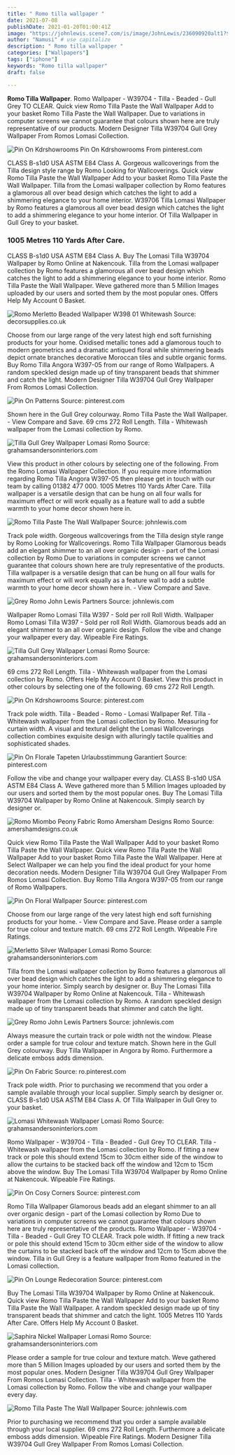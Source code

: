 ```yaml
---
title: " Romo tilla wallpaper "
date: 2021-07-08
publishDate: 2021-01-20T01:00:41Z
image: "https://johnlewis.scene7.com/is/image/JohnLewis/236090920alt1?$rsp-pdp-port-320$"
author: "Namusi" # use capitalize
description: " Romo tilla wallpaper "
categories: ["Wallpapers"]
tags: ["iphone"]
keywords: "Romo tilla wallpaper"
draft: false

---
```



**Romo Tilla Wallpaper**. Romo Wallpaper - W39704 - Tilla - Beaded - Gull Grey TO CLEAR. Quick view Romo Tilla Paste the Wall Wallpaper Add to your basket Romo Tilla Paste the Wall Wallpaper. Due to variations in computer screens we cannot guarantee that colours shown here are truly representative of our products. Modern Designer Tilla W39704 Gull Grey Wallpaper From Romos Lomasi Collection.

![Pin On Kdrshowrooms](https://i.pinimg.com/originals/fc/6f/f1/fc6ff193f19952c443e74a04b512b21c.jpg "Pin On Kdrshowrooms")
Pin On Kdrshowrooms From pinterest.com


CLASS B-s1d0 USA ASTM E84 Class A. Gorgeous wallcoverings from the Tilla design style range by Romo Looking for Wallcoverings. Quick view Romo Tilla Paste the Wall Wallpaper Add to your basket Romo Tilla Paste the Wall Wallpaper. Tilla from the Lomasi wallpaper collection by Romo features a glamorous all over bead design which catches the light to add a shimmering elegance to your home interior. W39706 Tilla Lomasi Wallpaper by Romo features a glamorous all over bead design which catches the light to add a shimmering elegance to your home interior. Of Tilla Wallpaper in Gull Grey to your basket.

### 1005 Metres 110 Yards After Care.

CLASS B-s1d0 USA ASTM E84 Class A. Buy The Lomasi Tilla W39704 Wallpaper by Romo Online at Nakencouk. Tilla from the Lomasi wallpaper collection by Romo features a glamorous all over bead design which catches the light to add a shimmering elegance to your home interior. Romo Tilla Paste the Wall Wallpaper. Weve gathered more than 5 Million Images uploaded by our users and sorted them by the most popular ones. Offers Help My Account 0 Basket.


![Romo Merletto Beaded Wallpaper W398 01 Whitewash](https://cdn11.bigcommerce.com/s-l2xlls5oyw/images/stencil/1280x1280/products/15327/20740/A9F095CD133936287867A2F3EC486934__31726.1594199557.jpg?c=1 "Romo Merletto Beaded Wallpaper W398 01 Whitewash")
Source: decorsupplies.co.uk

Choose from our large range of the very latest high end soft furnishing products for your home. Oxidised metallic tones add a glamorous touch to modern geometrics and a dramatic antiqued floral while shimmering beads depict ornate branches decorative Moroccan tiles and subtle organic forms. Buy Romo Tilla Angora W397-05 from our range of Romo Wallpapers. A random speckled design made up of tiny transparent beads that shimmer and catch the light. Modern Designer Tilla W39704 Gull Grey Wallpaper From Romos Lomasi Collection.

![Pin On Patterns](https://i.pinimg.com/originals/67/2a/bb/672abbcd86528b48ee2166f4eb26d684.jpg "Pin On Patterns")
Source: pinterest.com

Shown here in the Gull Grey colourway. Romo Tilla Paste the Wall Wallpaper. - View Compare and Save. 69 cms 272 Roll Length. Tilla - Whitewash wallpaper from the Lomasi collection by Romo.

![Tilla Gull Grey Wallpaper Lomasi Romo](https://ee-images-graham-sanderson.s3.amazonaws.com/ce-s3/1d061d95fc28a05ea925a51451659a1c4edf3497.jpg "Tilla Gull Grey Wallpaper Lomasi Romo")
Source: grahamsandersoninteriors.com

View this product in other colours by selecting one of the following. From the Romo Lomasi Wallpaper Collection. If you require more information regarding Romo Tilla Angora W397-05 then please get in touch with our team by calling 01382 477 000. 1005 Metres 110 Yards After Care. Tilla wallpaper is a versatile design that can be hung on all four walls for maximum effect or will work equally as a feature wall to add a subtle warmth to your home decor shown here in.

![Romo Tilla Paste The Wall Wallpaper](https://johnlewis.scene7.com/is/image/JohnLewis/236090920 "Romo Tilla Paste The Wall Wallpaper")
Source: johnlewis.com

Track pole width. Gorgeous wallcoverings from the Tilla design style range by Romo Looking for Wallcoverings. Romo Tilla Wallpaper Glamorous beads add an elegant shimmer to an all over organic design - part of the Lomasi collection by Romo Due to variations in computer screens we cannot guarantee that colours shown here are truly representative of the products. Tilla wallpaper is a versatile design that can be hung on all four walls for maximum effect or will work equally as a feature wall to add a subtle warmth to your home decor shown here in. - View Compare and Save.

![Grey Romo John Lewis Partners](https://johnlewis.scene7.com/is/image/JohnLewis/238375695?wid=160&amp;hei=213 "Grey Romo John Lewis Partners")
Source: johnlewis.com

Wallpaper Romo Lomasi Tilla W397 - Sold per roll Roll Width. Wallpaper Romo Lomasi Tilla W397 - Sold per roll Roll Width. Glamorous beads add an elegant shimmer to an all over organic design. Follow the vibe and change your wallpaper every day. Wipeable Fire Ratings.

![Tilla Gull Grey Wallpaper Lomasi Romo](https://ee-images-graham-sanderson.s3.amazonaws.com/ce-s3/6a4489713a39a454914ee54e0322487f21aaf0e0.jpg "Tilla Gull Grey Wallpaper Lomasi Romo")
Source: grahamsandersoninteriors.com

69 cms 272 Roll Length. Tilla - Whitewash wallpaper from the Lomasi collection by Romo. Offers Help My Account 0 Basket. View this product in other colours by selecting one of the following. 69 cms 272 Roll Length.

![Pin On Kdrshowrooms](https://i.pinimg.com/originals/fc/6f/f1/fc6ff193f19952c443e74a04b512b21c.jpg "Pin On Kdrshowrooms")
Source: pinterest.com

Track pole width. Tilla - Beaded - Romo - Lomasi Wallpaper Ref. Tilla - Whitewash wallpaper from the Lomasi collection by Romo. Measuring for curtain width. A visual and textural delight the Lomasi Wallcoverings collection combines exquisite design with alluringly tactile qualities and sophisticated shades.

![Pin On Florale Tapeten Urlaubsstimmung Garantiert](https://i.pinimg.com/736x/62/3a/2c/623a2c232c6a2392168eaad7c24cc3dc.jpg "Pin On Florale Tapeten Urlaubsstimmung Garantiert")
Source: pinterest.com

Follow the vibe and change your wallpaper every day. CLASS B-s1d0 USA ASTM E84 Class A. Weve gathered more than 5 Million Images uploaded by our users and sorted them by the most popular ones. Buy The Lomasi Tilla W39704 Wallpaper by Romo Online at Nakencouk. Simply search by designer or.

![Romo Miombo Peony Fabric Romo Amersham Designs Romo](https://www.amershamdesigns.co.uk/uploads/images/products/originals/amershamdesigns_romo_romomiombopeonyfabric_1552920326japurawallcoverings00.jpg "Romo Miombo Peony Fabric Romo Amersham Designs Romo")
Source: amershamdesigns.co.uk

Quick view Romo Tilla Paste the Wall Wallpaper Add to your basket Romo Tilla Paste the Wall Wallpaper. Quick view Romo Tilla Paste the Wall Wallpaper Add to your basket Romo Tilla Paste the Wall Wallpaper. Here at Select Wallpaper we can help you find the ideal product for your home decoration needs. Modern Designer Tilla W39704 Gull Grey Wallpaper From Romos Lomasi Collection. Buy Romo Tilla Angora W397-05 from our range of Romo Wallpapers.

![Pin On Floral Wallpaper](https://i.pinimg.com/736x/91/5f/c6/915fc6a90aabf45060a784de2c61a51c.jpg "Pin On Floral Wallpaper")
Source: pinterest.com

Choose from our large range of the very latest high end soft furnishing products for your home. - View Compare and Save. Please order a sample for true colour and texture match. 69 cms 272 Roll Length. Wipeable Fire Ratings.

![Merletto Silver Wallpaper Lomasi Romo](https://www.grahamsandersoninteriors.com/ce-s3/124323cf9759245de08ecab355734db4e70ebe81.jpg "Merletto Silver Wallpaper Lomasi Romo")
Source: grahamsandersoninteriors.com

Tilla from the Lomasi wallpaper collection by Romo features a glamorous all over bead design which catches the light to add a shimmering elegance to your home interior. Simply search by designer or. Buy The Lomasi Tilla W39704 Wallpaper by Romo Online at Nakencouk. Tilla - Whitewash wallpaper from the Lomasi collection by Romo. A random speckled design made up of tiny transparent beads that shimmer and catch the light.

![Grey Romo John Lewis Partners](https://johnlewis.scene7.com/is/image/JohnLewis/236090919?wid=160&amp;hei=213 "Grey Romo John Lewis Partners")
Source: johnlewis.com

Always measure the curtain track or pole width not the window. Please order a sample for true colour and texture match. Shown here in the Gull Grey colourway. Buy Tilla Wallpaper in Angora by Romo. Furthermore a delicate emboss adds dimension.

![Pin On Fabric](https://i.pinimg.com/originals/32/85/a6/3285a696f079ede3708113e1efc8116f.jpg "Pin On Fabric")
Source: ro.pinterest.com

Track pole width. Prior to purchasing we recommend that you order a sample available through your local supplier. Simply search by designer or. CLASS B-s1d0 USA ASTM E84 Class A. Of Tilla Wallpaper in Gull Grey to your basket.

![Lomasi Whitewash Wallpaper Lomasi Romo](https://www.grahamsandersoninteriors.com/ce-s3/184c92c525037314dde3de4b128c4e3935535ded.jpg "Lomasi Whitewash Wallpaper Lomasi Romo")
Source: grahamsandersoninteriors.com

Romo Wallpaper - W39704 - Tilla - Beaded - Gull Grey TO CLEAR. Tilla - Whitewash wallpaper from the Lomasi collection by Romo. If fitting a new track or pole this should extend 15cm to 30cm either side of the window to allow the curtains to be stacked back off the window and 12cm to 15cm above the window. Buy The Lomasi Tilla W39704 Wallpaper by Romo Online at Nakencouk. Wipeable Fire Ratings.

![Pin On Cosy Corners](https://i.pinimg.com/originals/84/af/30/84af30a0446a9801d2f183254b93d389.jpg "Pin On Cosy Corners")
Source: pinterest.com

Romo Tilla Wallpaper Glamorous beads add an elegant shimmer to an all over organic design - part of the Lomasi collection by Romo Due to variations in computer screens we cannot guarantee that colours shown here are truly representative of the products. Romo Wallpaper - W39704 - Tilla - Beaded - Gull Grey TO CLEAR. Track pole width. If fitting a new track or pole this should extend 15cm to 30cm either side of the window to allow the curtains to be stacked back off the window and 12cm to 15cm above the window. Tilla in Gull Grey is a feature wallpaper from Romo featured in the Lomasi collection.

![Pin On Lounge Redecoration](https://i.pinimg.com/originals/6b/81/2f/6b812f4007ea63bf3737555dad78fe21.jpg "Pin On Lounge Redecoration")
Source: pinterest.com

Buy The Lomasi Tilla W39704 Wallpaper by Romo Online at Nakencouk. Quick view Romo Tilla Paste the Wall Wallpaper Add to your basket Romo Tilla Paste the Wall Wallpaper. A random speckled design made up of tiny transparent beads that shimmer and catch the light. 1005 Metres 110 Yards After Care. Offers Help My Account 0 Basket.

![Saphira Nickel Wallpaper Lomasi Romo](https://www.grahamsandersoninteriors.com/ce-s3/e98007b0c696b8d9f3241faa9d88a36c93514e87.jpg "Saphira Nickel Wallpaper Lomasi Romo")
Source: grahamsandersoninteriors.com

Please order a sample for true colour and texture match. Weve gathered more than 5 Million Images uploaded by our users and sorted them by the most popular ones. Modern Designer Tilla W39704 Gull Grey Wallpaper From Romos Lomasi Collection. Tilla - Whitewash wallpaper from the Lomasi collection by Romo. Follow the vibe and change your wallpaper every day.

![Romo Tilla Paste The Wall Wallpaper](https://johnlewis.scene7.com/is/image/JohnLewis/236090920alt1?$rsp-pdp-port-320$ "Romo Tilla Paste The Wall Wallpaper")
Source: johnlewis.com

Prior to purchasing we recommend that you order a sample available through your local supplier. 69 cms 272 Roll Length. Furthermore a delicate emboss adds dimension. Wipeable Fire Ratings. Modern Designer Tilla W39704 Gull Grey Wallpaper From Romos Lomasi Collection.


